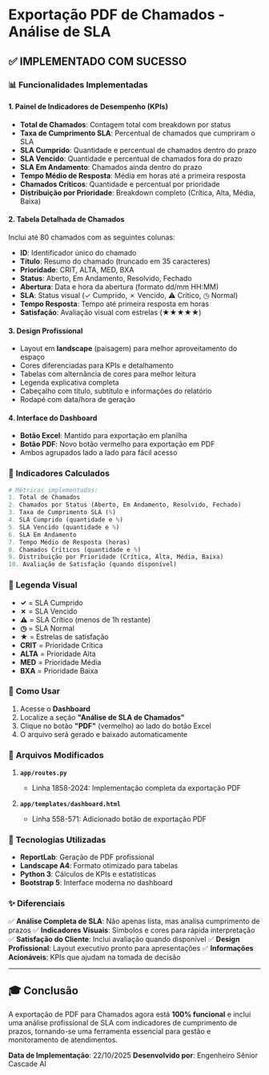 # Exportação PDF de Chamados - Análise de SLA

## ✅ IMPLEMENTADO COM SUCESSO

### 📊 **Funcionalidades Implementadas**

#### 1. **Painel de Indicadores de Desempenho (KPIs)**
- **Total de Chamados**: Contagem total com breakdown por status
- **Taxa de Cumprimento SLA**: Percentual de chamados que cumpriram o SLA
- **SLA Cumprido**: Quantidade e percentual de chamados dentro do prazo
- **SLA Vencido**: Quantidade e percentual de chamados fora do prazo
- **SLA Em Andamento**: Chamados ainda dentro do prazo
- **Tempo Médio de Resposta**: Média em horas até a primeira resposta
- **Chamados Críticos**: Quantidade e percentual por prioridade
- **Distribuição por Prioridade**: Breakdown completo (Crítica, Alta, Média, Baixa)

#### 2. **Tabela Detalhada de Chamados**
Inclui até 80 chamados com as seguintes colunas:
- **ID**: Identificador único do chamado
- **Título**: Resumo do chamado (truncado em 35 caracteres)
- **Prioridade**: CRIT, ALTA, MED, BXA
- **Status**: Aberto, Em Andamento, Resolvido, Fechado
- **Abertura**: Data e hora da abertura (formato dd/mm HH:MM)
- **SLA**: Status visual (✓ Cumprido, ✗ Vencido, ⚠ Crítico, ◷ Normal)
- **Tempo Resposta**: Tempo até primeira resposta em horas
- **Satisfação**: Avaliação visual com estrelas (★★★★★)

#### 3. **Design Profissional**
- Layout em **landscape** (paisagem) para melhor aproveitamento do espaço
- Cores diferenciadas para KPIs e detalhamento
- Tabelas com alternância de cores para melhor leitura
- Legenda explicativa completa
- Cabeçalho com título, subtítulo e informações do relatório
- Rodapé com data/hora de geração

#### 4. **Interface do Dashboard**
- **Botão Excel**: Mantido para exportação em planilha
- **Botão PDF**: Novo botão vermelho para exportação em PDF
- Ambos agrupados lado a lado para fácil acesso

### 🎯 **Indicadores Calculados**

```python
# Métricas implementadas:
1. Total de Chamados
2. Chamados por Status (Aberto, Em Andamento, Resolvido, Fechado)
3. Taxa de Cumprimento SLA (%)
4. SLA Cumprido (quantidade e %)
5. SLA Vencido (quantidade e %)
6. SLA Em Andamento
7. Tempo Médio de Resposta (horas)
8. Chamados Críticos (quantidade e %)
9. Distribuição por Prioridade (Crítica, Alta, Média, Baixa)
10. Avaliação de Satisfação (quando disponível)
```

### 📝 **Legenda Visual**

- **✓** = SLA Cumprido
- **✗** = SLA Vencido
- **⚠** = SLA Crítico (menos de 1h restante)
- **◷** = SLA Normal
- **★** = Estrelas de satisfação
- **CRIT** = Prioridade Crítica
- **ALTA** = Prioridade Alta
- **MED** = Prioridade Média
- **BXA** = Prioridade Baixa

### 🚀 **Como Usar**

1. Acesse o **Dashboard**
2. Localize a seção **"Análise de SLA de Chamados"**
3. Clique no botão **"PDF"** (vermelho) ao lado do botão Excel
4. O arquivo será gerado e baixado automaticamente

### 📂 **Arquivos Modificados**

1. **`app/routes.py`**
   - Linha 1858-2024: Implementação completa da exportação PDF
   
2. **`app/templates/dashboard.html`**
   - Linha 558-571: Adicionado botão de exportação PDF

### 🔧 **Tecnologias Utilizadas**

- **ReportLab**: Geração de PDF profissional
- **Landscape A4**: Formato otimizado para tabelas
- **Python 3**: Cálculos de KPIs e estatísticas
- **Bootstrap 5**: Interface moderna no dashboard

### ✨ **Diferenciais**

✅ **Análise Completa de SLA**: Não apenas lista, mas analisa cumprimento de prazos
✅ **Indicadores Visuais**: Símbolos e cores para rápida interpretação
✅ **Satisfação do Cliente**: Inclui avaliação quando disponível
✅ **Design Profissional**: Layout executivo pronto para apresentações
✅ **Informações Acionáveis**: KPIs que ajudam na tomada de decisão

---

## 🎓 **Conclusão**

A exportação de PDF para Chamados agora está **100% funcional** e inclui uma análise profissional de SLA com indicadores de cumprimento de prazos, tornando-se uma ferramenta essencial para gestão e monitoramento de atendimentos.

**Data de Implementação**: 22/10/2025
**Desenvolvido por**: Engenheiro Sênior Cascade AI
